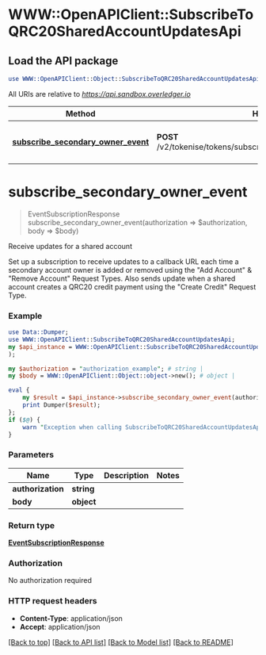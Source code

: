 # WWW::OpenAPIClient::SubscribeToQRC20SharedAccountUpdatesApi

## Load the API package
```perl
use WWW::OpenAPIClient::Object::SubscribeToQRC20SharedAccountUpdatesApi;
```

All URIs are relative to *https://api.sandbox.overledger.io*

Method | HTTP request | Description
------------- | ------------- | -------------
[**subscribe_secondary_owner_event**](SubscribeToQRC20SharedAccountUpdatesApi.md#subscribe_secondary_owner_event) | **POST** /v2/tokenise/tokens/subscription/qrc20/secondaryaccountowner | Receive updates for a shared account


# **subscribe_secondary_owner_event**
> EventSubscriptionResponse subscribe_secondary_owner_event(authorization => $authorization, body => $body)

Receive updates for a shared account

Set up a subscription to receive updates to a callback URL each time a secondary account owner is added or removed using the \"Add Account\" & \"Remove Account\" Request Types. Also sends update when a shared account creates a QRC20 credit payment using the \"Create Credit\" Request Type.

### Example
```perl
use Data::Dumper;
use WWW::OpenAPIClient::SubscribeToQRC20SharedAccountUpdatesApi;
my $api_instance = WWW::OpenAPIClient::SubscribeToQRC20SharedAccountUpdatesApi->new(
);

my $authorization = "authorization_example"; # string | 
my $body = WWW::OpenAPIClient::Object::object->new(); # object | 

eval {
    my $result = $api_instance->subscribe_secondary_owner_event(authorization => $authorization, body => $body);
    print Dumper($result);
};
if ($@) {
    warn "Exception when calling SubscribeToQRC20SharedAccountUpdatesApi->subscribe_secondary_owner_event: $@\n";
}
```

### Parameters

Name | Type | Description  | Notes
------------- | ------------- | ------------- | -------------
 **authorization** | **string**|  | 
 **body** | **object**|  | 

### Return type

[**EventSubscriptionResponse**](EventSubscriptionResponse.md)

### Authorization

No authorization required

### HTTP request headers

 - **Content-Type**: application/json
 - **Accept**: application/json

[[Back to top]](#) [[Back to API list]](../README.md#documentation-for-api-endpoints) [[Back to Model list]](../README.md#documentation-for-models) [[Back to README]](../README.md)

